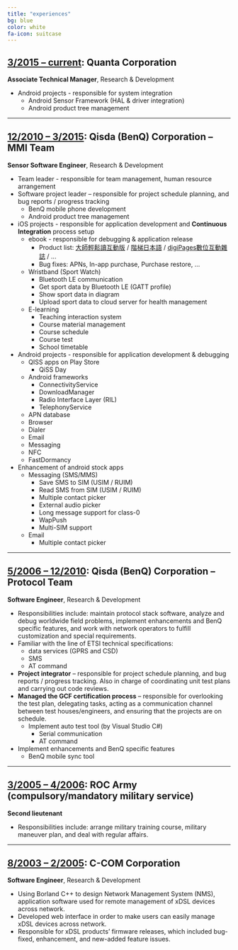 ```yaml
---
title: "experiences"
bg: blue
color: white
fa-icon: suitcase
---
```


## <span style="text-decoration:underline">3/2015 – current</span>: Quanta Corporation

**Associate Technical Manager**, Research & Development

* Android projects - responsible for system integration
  - Android Sensor Framework (HAL & driver integration)
  - Android product tree management

--------

## <span style="text-decoration:underline">12/2010 – 3/2015</span>: Qisda (BenQ) Corporation – MMI Team

**Sensor Software Engineer**, Research & Development

* Team leader - responsible for team management, human resource arrangement
* Software project leader – responsible for project schedule planning, and bug reports / progress tracking
  - BenQ mobile phone development
  - Android product tree management
* iOS projects - responsible for application development and **Continuous Integration** process setup
  - ebook - responsible for debugging & application release
    * Product list: [大師輕鬆讀互動版](https://itunes.apple.com/us/app/da-shi-qing-song-du-hu-dong-ban/id436919941?mt=8) / [階梯日本語](https://itunes.apple.com/us/app/jie-ti-ri-ben-yu-za-zhi/id696518772?mt=8) / [digiPages數位互動雜誌](https://itunes.apple.com/us/app/digipages-shu-wei-hu-dong/id642258993?mt=8) / ...
    * Bug fixes: APNs, In-app purchase, Purchase restore, ...
  - Wristband (Sport Watch)
    * Bluetooth LE communication
    * Get sport data by Bluetooth LE (GATT profile)
    * Show sport data in diagram
    * Upload sport data to cloud server for health management
  - E-learning
    * Teaching interaction system
    * Course material management
    * Course schedule
    * Course test
    * School timetable
* Android projects - responsible for application development & debugging
  - QISS apps on Play Store
    * QiSS Day
  - Android frameworks
    * ConnectivityService
    * DownloadManager
    * Radio Interface Layer (RIL)
    * TelephonyService
  - APN database
  - Browser
  - Dialer
  - Email
  - Messaging
  - NFC
  - FastDormancy
* Enhancement of android stock apps
  - Messaging (SMS/MMS)
    * Save SMS to SIM (USIM / RUIM)
    * Read SMS from SIM (USIM / RUIM)
    * Multiple contact picker
    * External audio picker
    * Long message support for class-0
    * WapPush
    * Multi-SIM support
  - Email
    * Multiple contact picker

--------

## <span style="text-decoration:underline">5/2006 – 12/2010</span>: Qisda (BenQ) Corporation – Protocol Team

**Software Engineer**, Research & Development

* Responsibilities include: maintain protocol stack software, analyze and debug worldwide field problems, implement enhancements and BenQ specific features, and work with network operators to fulfill customization and special requirements.
* Familiar with the line of ETSI technical specifications:
  - data services (GPRS and CSD)
  - SMS
  - AT command
* **Project integrator** – responsible for project schedule planning, and bug reports / progress tracking. Also in charge of coordinating unit test plans and carrying out code reviews.
* **Managed the GCF certification process** – responsible for overlooking the test plan, delegating tasks, acting as a communication channel between test houses/engineers, and ensuring that the projects are on schedule.
  - Implement auto test tool (by Visual Studio C#)
    * Serial communication
    * AT command
* Implement enhancements and BenQ specific features
  - BenQ mobile sync tool

--------

## <span style="text-decoration:underline">3/2005 – 4/2006</span>: ROC Army (compulsory/mandatory military service)

**Second lieutenant**

* Responsibilities include: arrange military training course, military maneuver plan, and deal with regular affairs.

--------

## <span style="text-decoration:underline">8/2003 – 2/2005</span>: C-COM Corporation

**Software Engineer**, Research & Development

* Using Borland C++ to design Network Management System (NMS), application software used for remote management of xDSL devices across network.
* Developed web interface in order to make users can easily manage xDSL devices across network.
* Responsible for xDSL products’ firmware releases, which included bug-fixed, enhancement, and new-added feature issues.
